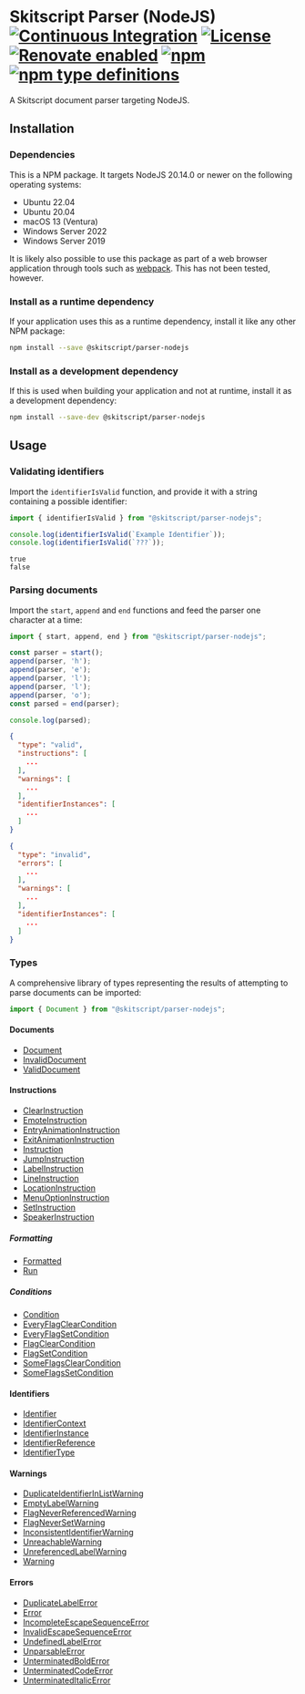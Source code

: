 # Skitscript Parser (NodeJS) [![Continuous Integration](https://github.com/skitscript/parser-nodejs/workflows/Continuous%20Integration/badge.svg)](https://github.com/skitscript/parser-nodejs/actions) [![License](https://img.shields.io/github/license/skitscript/parser-nodejs.svg)](https://github.com/skitscript/parser-nodejs/blob/master/license) [![Renovate enabled](https://img.shields.io/badge/renovate-enabled-brightgreen.svg)](https://renovatebot.com/) [![npm](https://img.shields.io/npm/v/@skitscript/parser-nodejs.svg)](https://www.npmjs.com/package/@skitscript/parser-nodejs) [![npm type definitions](https://img.shields.io/npm/types/@skitscript/parser-nodejs.svg)](https://www.npmjs.com/package/@skitscript/parser-nodejs)

A Skitscript document parser targeting NodeJS.

## Installation

### Dependencies

This is a NPM package.  It targets NodeJS 20.14.0 or newer on the following
operating systems:

- Ubuntu 22.04
- Ubuntu 20.04
- macOS 13 (Ventura)
- Windows Server 2022
- Windows Server 2019

It is likely also possible to use this package as part of a web browser
application through tools such as [webpack](https://webpack.js.org/).  This has
not been tested, however.

### Install as a runtime dependency

If your application uses this as a runtime dependency, install it like any other
NPM package:

```bash
npm install --save @skitscript/parser-nodejs
```

### Install as a development dependency

If this is used when building your application and not at runtime, install it as
a development dependency:

```bash
npm install --save-dev @skitscript/parser-nodejs
```

## Usage

### Validating identifiers

Import the `identifierIsValid` function, and provide it with a string containing
a possible identifier:

```typescript
import { identifierIsValid } from "@skitscript/parser-nodejs";

console.log(identifierIsValid(`Example Identifier`));
console.log(identifierIsValid(`???`));
```

```
true
false
```

### Parsing documents

Import the `start`, `append` and `end` functions and feed the parser one
character at a time:

```typescript
import { start, append, end } from "@skitscript/parser-nodejs";

const parser = start();
append(parser, 'h');
append(parser, 'e');
append(parser, 'l');
append(parser, 'l');
append(parser, 'o');
const parsed = end(parser);

console.log(parsed);
```

```json
{
  "type": "valid",
  "instructions": [
    ...
  ],
  "warnings": [
    ...
  ],
  "identifierInstances": [
    ...
  ]
}
```

```json
{
  "type": "invalid",
  "errors": [
    ...
  ],
  "warnings": [
    ...
  ],
  "identifierInstances": [
    ...
  ]
}
```

### Types

A comprehensive library of types representing the results of attempting to parse
documents can be imported:

```typescript
import { Document } from "@skitscript/parser-nodejs";
```

#### Documents

- [Document](./Document)
- [InvalidDocument](./InvalidDocument)
- [ValidDocument](./ValidDocument)

#### Instructions

- [ClearInstruction](./ClearInstruction)
- [EmoteInstruction](./EmoteInstruction)
- [EntryAnimationInstruction](./EntryAnimationInstruction)
- [ExitAnimationInstruction](./ExitAnimationInstruction)
- [Instruction](./Instruction)
- [JumpInstruction](./JumpInstruction)
- [LabelInstruction](./LabelInstruction)
- [LineInstruction](./LineInstruction)
- [LocationInstruction](./LocationInstruction)
- [MenuOptionInstruction](./MenuOptionInstruction)
- [SetInstruction](./SetInstruction)
- [SpeakerInstruction](./SpeakerInstruction)

##### Formatting

- [Formatted](./Formatted)
- [Run](./Run)

##### Conditions

- [Condition](./Condition)
- [EveryFlagClearCondition](./EveryFlagClearCondition)
- [EveryFlagSetCondition](./EveryFlagSetCondition)
- [FlagClearCondition](./FlagClearCondition)
- [FlagSetCondition](./FlagSetCondition)
- [SomeFlagsClearCondition](./SomeFlagsClearCondition)
- [SomeFlagsSetCondition](./SomeFlagsSetCondition)

#### Identifiers

- [Identifier](./Identifier)
- [IdentifierContext](./IdentifierContext)
- [IdentifierInstance](./IdentifierInstance)
- [IdentifierReference](./IdentifierReference)
- [IdentifierType](./IdentifierType)

#### Warnings

- [DuplicateIdentifierInListWarning](./DuplicateIdentifierInListWarning)
- [EmptyLabelWarning](./EmptyLabelWarning)
- [FlagNeverReferencedWarning](./FlagNeverReferencedWarning)
- [FlagNeverSetWarning](./FlagNeverSetWarning)
- [InconsistentIdentifierWarning](./InconsistentIdentifierWarning)
- [UnreachableWarning](./UnreachableWarning)
- [UnreferencedLabelWarning](./UnreferencedLabelWarning)
- [Warning](./Warning)

#### Errors

- [DuplicateLabelError](./DuplicateLabelError)
- [Error](./Error)
- [IncompleteEscapeSequenceError](./IncompleteEscapeSequenceError)
- [InvalidEscapeSequenceError](./InvalidEscapeSequenceError)
- [UndefinedLabelError](./UndefinedLabelError)
- [UnparsableError](./UnparsableError)
- [UnterminatedBoldError](./UnterminatedBoldError)
- [UnterminatedCodeError](./UnterminatedCodeError)
- [UnterminatedItalicError](./UnterminatedItalicError)
